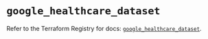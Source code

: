 # `google_healthcare_dataset`

Refer to the Terraform Registry for docs: [`google_healthcare_dataset`](https://registry.terraform.io/providers/hashicorp/google-beta/6.49.1/docs/resources/google_healthcare_dataset).
